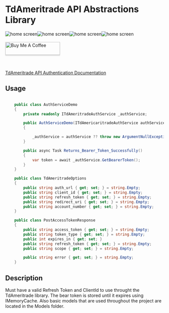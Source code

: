 # TdAmeritrade API Abstractions Library

<img src="https://img.shields.io/github/issues/ucrengineer/TraderShop.Financials"
    alt = "home screen"
    style = "float: left"/>
<img src="https://img.shields.io/github/forks/ucrengineer/TraderShop.Financials"
    alt = "home screen"
    style = "float: left"/>
<img src="https://img.shields.io/github/stars/ucrengineer/TraderShop.Financials"
    alt = "home screen"
    style = "float: left"/>
<img src="https://img.shields.io/github/license/ucrengineer/TraderShop.Financials.TdAmeritrade"
    alt = "home screen"
    style = "float: left"/>

<br></br>
<a href="https://www.buymeacoffee.com/ucrengineer" target="_blank"><img src="https://www.buymeacoffee.com/assets/img/custom_images/orange_img.png" alt="Buy Me A Coffee" style="height: 41px !important;width: 174px !important;box-shadow: 0px 3px 2px 0px rgba(190, 190, 190, 0.5) !important;-webkit-box-shadow: 0px 3px 2px 0px rgba(190, 190, 190, 0.5) !important;" ></a>

<br></br>
[TdAmeritrade API Authentication Documentation](https://developer.tdameritrade.com/authentication/apis)

## Usage

```csharp

    public class AuthServiceDemo
    {
        private readonly ITdAmeritradeAuthService _authService;

        public AuthServiceDemo(ITdAmericaritradeAuthService authService)
        {

            _authService = authService ?? throw new ArgumentNullException(nameof(authService));
        }

        public async Task Returns_Bearer_Token_Successfully()
        {
            var token = await _authService.GetBearerToken();
        }
    }

    public class TdAmeritradeOptions
    {
        public string auth_url { get; set; } = string.Empty;
        public string client_id { get; set; } = string.Empty;
        public string refresh_token { get; set; } = string.Empty;
        public string redirect_uri { get; set; } = string.Empty;
        public string account_number { get; set; } = string.Empty;
    }

    public class PostAccessTokenResponse
    {
        public string access_token { get; set; } = string.Empty;
        public string token_type { get; set; } = string.Empty;
        public int expires_in { get; set; }
        public string refresh_token { get; set; } = string.Empty;
        public string scope { get; set; } = string.Empty;

        public string error { get; set; } = string.Empty;
    }
```
## Description

Must have a valid Refresh Token and ClientId to use throught the TdAmeritrade library. The bear token is stored until it expires using IMemoryCache. Also basic models that are used throughout the project are located in the Models folder. 